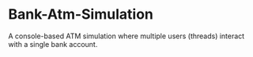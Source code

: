 # Bank-Atm-Simulation
A console-based ATM simulation where multiple users (threads) interact with a single bank account.
